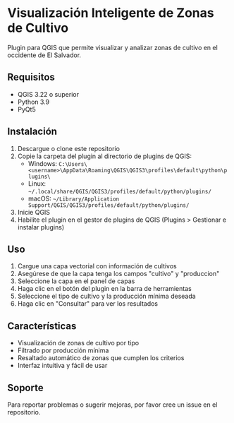 # Visualización Inteligente de Zonas de Cultivo

Plugin para QGIS que permite visualizar y analizar zonas de cultivo en el occidente de El Salvador.

## Requisitos

- QGIS 3.22 o superior
- Python 3.9
- PyQt5

## Instalación

1. Descargue o clone este repositorio
2. Copie la carpeta del plugin al directorio de plugins de QGIS:
   - Windows: `C:\Users\<username>\AppData\Roaming\QGIS\QGIS3\profiles\default\python\plugins\`
   - Linux: `~/.local/share/QGIS/QGIS3/profiles/default/python/plugins/`
   - macOS: `~/Library/Application Support/QGIS/QGIS3/profiles/default/python/plugins/`
3. Inicie QGIS
4. Habilite el plugin en el gestor de plugins de QGIS (Plugins > Gestionar e instalar plugins)

## Uso

1. Cargue una capa vectorial con información de cultivos
2. Asegúrese de que la capa tenga los campos "cultivo" y "produccion"
3. Seleccione la capa en el panel de capas
4. Haga clic en el botón del plugin en la barra de herramientas
5. Seleccione el tipo de cultivo y la producción mínima deseada
6. Haga clic en "Consultar" para ver los resultados

## Características

- Visualización de zonas de cultivo por tipo
- Filtrado por producción mínima
- Resaltado automático de zonas que cumplen los criterios
- Interfaz intuitiva y fácil de usar

## Soporte

Para reportar problemas o sugerir mejoras, por favor cree un issue en el repositorio. 